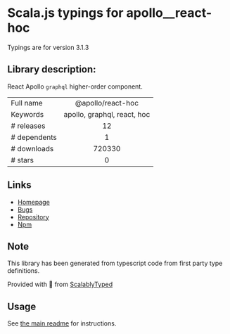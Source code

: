 
# Scala.js typings for apollo__react-hoc

Typings are for version 3.1.3

## Library description:
React Apollo `graphql` higher-order component.

|                    |                 |
| ------------------ | :-------------: |
| Full name          | @apollo/react-hoc |
| Keywords           | apollo, graphql, react, hoc |
| # releases         | 12 |
| # dependents       | 1 |
| # downloads        | 720330 |
| # stars            | 0 |

## Links
- [Homepage](https://github.com/apollographql/react-apollo#readme)
- [Bugs](https://github.com/apollographql/react-apollo/issues)
- [Repository](https://github.com/apollographql/react-apollo)
- [Npm](https://www.npmjs.com/package/%40apollo%2Freact-hoc)
    


## Note
This library has been generated from typescript code from first party type definitions.

Provided with :purple_heart: from [ScalablyTyped](https://github.com/oyvindberg/ScalablyTyped)

## Usage
See [the main readme](../../readme.md) for instructions.


